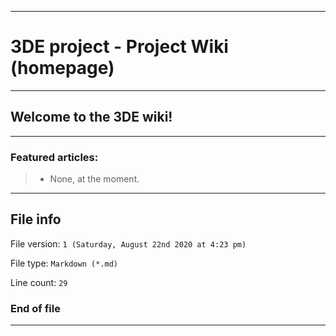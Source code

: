
***

# 3DE project - Project Wiki (homepage)

***

## Welcome to the 3DE wiki!

***

### Featured articles:

> * None, at the moment.

***

## File info

File version: `1 (Saturday, August 22nd 2020 at 4:23 pm)`

File type: `Markdown (*.md)`

Line count: `29`

### End of file

***
